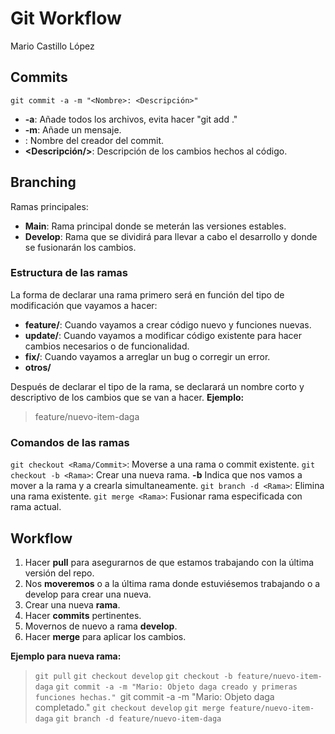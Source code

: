 # Git Workflow
Mario Castillo López
## Commits

`git commit -a -m "<Nombre>: <Descripción>"`

- **-a**: Añade todos los archivos, evita hacer "git add ."
- **-m**: Añade un mensaje.
- **<Nombre/>**: Nombre del creador del commit.
- **<Descripción/>**: Descripción de los cambios hechos al código.

## Branching
Ramas principales:
- **Main**: Rama principal donde se meterán las versiones estables.
- **Develop**: Rama que se dividirá para llevar a cabo el desarrollo y donde se fusionarán los cambios.

### Estructura de las ramas
La forma de declarar una rama primero será en función del tipo de modificación que vayamos a hacer:
- **feature/**: Cuando vayamos a crear código nuevo y funciones nuevas.
- **update/**: Cuando vayamos a modificar código existente para hacer cambios necesarios o de funcionalidad.
- **fix/**: Cuando vayamos a arreglar un bug o corregir un error.
- **otros/**

Después de declarar el tipo de la rama, se declarará un nombre corto y descriptivo de los cambios que se van a hacer.
**Ejemplo:**
> feature/nuevo-item-daga

### Comandos de las ramas
`git checkout <Rama/Commit>`: Moverse a una rama o commit existente.
`git checkout -b <Rama>`: Crear una nueva rama. **-b** Indica que nos vamos a mover a la rama y a crearla simultaneamente.
`git branch -d <Rama>`: Elimina una rama existente.
`git merge <Rama>`: Fusionar rama especificada con rama actual.

## Workflow
1. Hacer **pull** para asegurarnos de que estamos trabajando con la última versión del repo.
2. Nos **moveremos** o a la última rama donde estuviésemos trabajando o a develop para crear una nueva.
3. Crear una nueva **rama**.
4. Hacer **commits** pertinentes.
5. Movernos de nuevo a rama **develop**.
6. Hacer **merge** para aplicar los cambios.

**Ejemplo para nueva rama:**
>`git pull`
>`git checkout develop`
>`git checkout -b feature/nuevo-item-daga`
>`git commit -a -m "Mario: Objeto daga creado y primeras funciones hechas."
>`git commit -a -m "Mario: Objeto daga completado."
>`git checkout develop`
>`git merge feature/nuevo-item-daga`
>`git branch -d feature/nuevo-item-daga`

